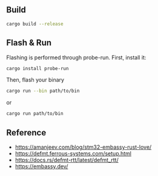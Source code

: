 ## Build
```bash
cargo build --release
```
## Flash & Run
Flashing is performed through probe-run.
First, install it:
```bash
cargo install probe-run
```

Then, flash your binary
```bash
cargo run --bin path/to/bin
```
or 

```bash
cargo run path/to/bin
```

## Reference
- https://amanjeev.com/blog/stm32-embassy-rust-love/
- https://defmt.ferrous-systems.com/setup.html
- https://docs.rs/defmt-rtt/latest/defmt_rtt/
- https://embassy.dev/